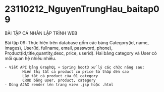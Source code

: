 # 23110212_NguyenTrungHau_baitap09

BÀI TẬP CÁ NHÂN LẬP TRÌNH WEB

Bài tập 09: Thực hiện trên database gồm các bảng Category(id, name, images), User(id, fullname, email, password, phone), Product(id,title,quantity,desc, price, userid). Hai bảng category và User có mối quan hệ nhiều nhiều. 
          
    - Viết API bằng GraphQL + Spring boot3 xử lý các chức năng sau:
            Hiển thị tất cả product có price từ thấp đến cao
            Lấy tất cả product của 01 category
            CRUD bảng user, product, category
    - Dùng AJAX render lên trang view .jsp hoặc .html
